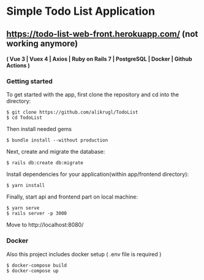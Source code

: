 # Simple Todo List Application #
## https://todo-list-web-front.herokuapp.com/ (not working anymore)
#### ( Vue 3 | Vuex 4 | Axios | Ruby on Rails 7 | PostgreSQL | Docker | Github Actions )

### Getting started

To get started with the app, first clone the repository and cd into the directory:
```
$ git clone https://github.com/alikrugl/TodoList
$ cd TodoList
```
Then install needed gems
```
$ bundle install --without production
```
Next, create and migrate the database:
```
$ rails db:create db:migrate
```
Install dependencies for your application(within app/frontend directory):
```
$ yarn install
```
Finally, start api and frontend part on local machine: 
```
$ yarn serve
$ rails server -p 3000
```
Move to http://localhost:8080/

### Docker

Also this project includes docker setup ( .env file is required )

```
$ docker-compose build
$ docker-compose up
```
